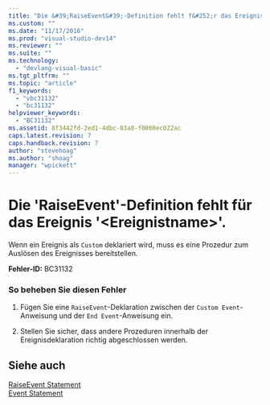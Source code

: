 ```yaml
---
title: "Die &#39;RaiseEvent&#39;-Definition fehlt f&#252;r das Ereignis &#39;&lt;Ereignistname&gt;&#39;. | Microsoft Docs"
ms.custom: ""
ms.date: "11/17/2016"
ms.prod: "visual-studio-dev14"
ms.reviewer: ""
ms.suite: ""
ms.technology: 
  - "devlang-visual-basic"
ms.tgt_pltfrm: ""
ms.topic: "article"
f1_keywords: 
  - "vbc31132"
  - "bc31132"
helpviewer_keywords: 
  - "BC31132"
ms.assetid: 8f3442fd-2ed1-4dbc-83a8-f0860ec022ac
caps.latest.revision: 7
caps.handback.revision: 7
author: "stevehoag"
ms.author: "shoag"
manager: "wpickett"
---
```

# Die &#39;RaiseEvent&#39;-Definition fehlt f&#252;r das Ereignis &#39;&lt;Ereignistname&gt;&#39;.
Wenn ein Ereignis als `Custom` deklariert wird, muss es eine Prozedur zum Auslösen des Ereignisses bereitstellen.  
  
 **Fehler\-ID:** BC31132  
  
### So beheben Sie diesen Fehler  
  
1.  Fügen Sie eine `RaiseEvent`\-Deklaration zwischen der `Custom Event`\-Anweisung und der `End Event`\-Anweisung ein.  
  
2.  Stellen Sie sicher, dass andere Prozeduren innerhalb der Ereignisdeklaration richtig abgeschlossen werden.  
  
## Siehe auch  
 [RaiseEvent Statement](../../visual-basic/language-reference/statements/raiseevent-statement.md)   
 [Event Statement](../../visual-basic/language-reference/statements/event-statement.md)